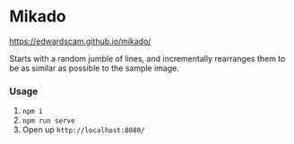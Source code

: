 # Mikado

https://edwardscam.github.io/mikado/

Starts with a random jumble of lines, and incrementally rearranges them to be as similar as possible to the sample image.

### Usage
1. `npm i`
2. `npm run serve`
3. Open up `http://localhost:8080/`
